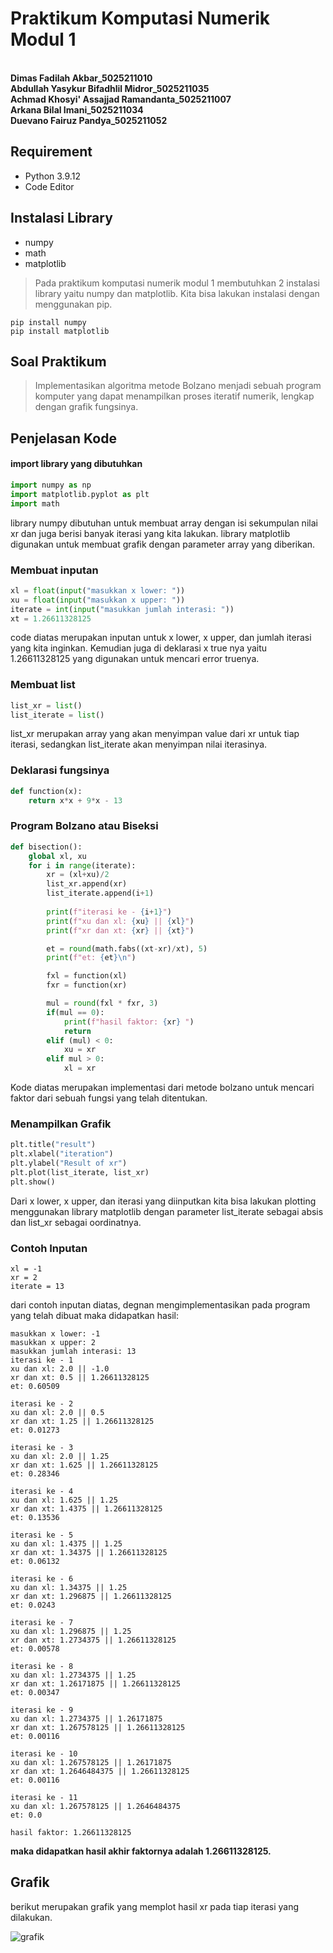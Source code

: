 # Praktikum Komputasi Numerik Modul 1
**<br>Dimas Fadilah Akbar_5025211010**
**<br>Abdullah Yasykur Bifadhlil Midror_5025211035**
**<br>Achmad Khosyi' Assajjad Ramandanta_5025211007**
**<br>Arkana Bilal Imani_5025211034**
**<br>Duevano Fairuz Pandya_5025211052**


## Requirement
- Python 3.9.12
- Code Editor

## Instalasi Library
- numpy
- math
- matplotlib
> Pada praktikum komputasi numerik modul 1 membutuhkan 2 instalasi library yaitu numpy dan matplotlib. Kita bisa lakukan instalasi dengan menggunakan pip.
``` 
pip install numpy
pip install matplotlib
```

## Soal Praktikum
> Implementasikan algoritma metode Bolzano menjadi sebuah program komputer yang dapat
menampilkan proses iteratif numerik, lengkap dengan grafik fungsinya.

## Penjelasan Kode 
#### import library yang dibutuhkan
```py
import numpy as np
import matplotlib.pyplot as plt
import math
```
library numpy dibutuhan untuk membuat array dengan isi sekumpulan nilai xr dan juga berisi banyak iterasi yang kita lakukan. library matplotlib digunakan untuk membuat grafik dengan parameter array yang diberikan.

### Membuat inputan
```py
xl = float(input("masukkan x lower: "))
xu = float(input("masukkan x upper: "))
iterate = int(input("masukkan jumlah interasi: "))
xt = 1.26611328125
```
code diatas merupakan inputan untuk x lower, x upper, dan jumlah iterasi yang kita inginkan. Kemudian juga di deklarasi x true nya yaitu 1.26611328125 yang digunakan untuk mencari error truenya.

### Membuat list
```py
list_xr = list()
list_iterate = list()
```
list_xr merupakan array yang akan menyimpan value dari xr untuk tiap iterasi, sedangkan list_iterate akan menyimpan nilai iterasinya.

### Deklarasi fungsinya
```py
def function(x):
    return x*x + 9*x - 13
```

### Program Bolzano atau Biseksi  
```py
def bisection():
    global xl, xu
    for i in range(iterate):
        xr = (xl+xu)/2
        list_xr.append(xr)
        list_iterate.append(i+1)
        
        print(f"iterasi ke - {i+1}")
        print(f"xu dan xl: {xu} || {xl}")
        print(f"xr dan xt: {xr} || {xt}")

        et = round(math.fabs((xt-xr)/xt), 5)
        print(f"et: {et}\n")

        fxl = function(xl)
        fxr = function(xr)

        mul = round(fxl * fxr, 3)
        if(mul == 0):
            print(f"hasil faktor: {xr} ")
            return
        elif (mul) < 0:
            xu = xr
        elif mul > 0:
            xl = xr
```
Kode diatas merupakan implementasi dari metode bolzano untuk mencari faktor dari sebuah fungsi yang telah ditentukan.

### Menampilkan Grafik
```py
plt.title("result")
plt.xlabel("iteration")
plt.ylabel("Result of xr")
plt.plot(list_iterate, list_xr)
plt.show()
```
Dari x lower, x upper, dan iterasi yang diinputkan kita bisa lakukan plotting menggunakan library matplotlib dengan parameter list_iterate sebagai absis dan list_xr sebagai oordinatnya.

### Contoh Inputan
```
xl = -1
xr = 2
iterate = 13
```
dari contoh inputan diatas, degnan mengimplementasikan pada program yang telah dibuat maka didapatkan hasil:
```
masukkan x lower: -1
masukkan x upper: 2
masukkan jumlah interasi: 13
iterasi ke - 1
xu dan xl: 2.0 || -1.0
xr dan xt: 0.5 || 1.26611328125
et: 0.60509

iterasi ke - 2
xu dan xl: 2.0 || 0.5
xr dan xt: 1.25 || 1.26611328125
et: 0.01273

iterasi ke - 3
xu dan xl: 2.0 || 1.25
xr dan xt: 1.625 || 1.26611328125
et: 0.28346

iterasi ke - 4
xu dan xl: 1.625 || 1.25
xr dan xt: 1.4375 || 1.26611328125
et: 0.13536

iterasi ke - 5
xu dan xl: 1.4375 || 1.25
xr dan xt: 1.34375 || 1.26611328125
et: 0.06132

iterasi ke - 6
xu dan xl: 1.34375 || 1.25
xr dan xt: 1.296875 || 1.26611328125
et: 0.0243

iterasi ke - 7
xu dan xl: 1.296875 || 1.25
xr dan xt: 1.2734375 || 1.26611328125
et: 0.00578

iterasi ke - 8
xu dan xl: 1.2734375 || 1.25
xr dan xt: 1.26171875 || 1.26611328125
et: 0.00347

iterasi ke - 9
xu dan xl: 1.2734375 || 1.26171875
xr dan xt: 1.267578125 || 1.26611328125
et: 0.00116

iterasi ke - 10
xu dan xl: 1.267578125 || 1.26171875
xr dan xt: 1.2646484375 || 1.26611328125
et: 0.00116

iterasi ke - 11
xu dan xl: 1.267578125 || 1.2646484375
et: 0.0

hasil faktor: 1.26611328125
```
**maka didapatkan hasil akhir faktornya adalah 1.26611328125.**

## Grafik 
berikut merupakan grafik yang memplot hasil xr pada tiap iterasi yang dilakukan.

![grafik](Documentation/graph.png)









